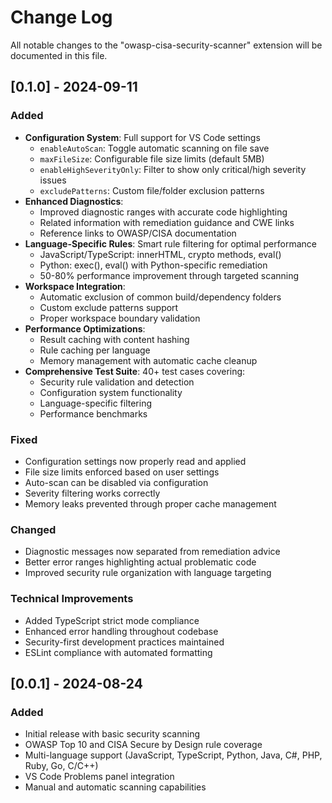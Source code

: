 # Change Log

All notable changes to the "owasp-cisa-security-scanner" extension will be documented in this file.

## [0.1.0] - 2024-09-11

### Added
- **Configuration System**: Full support for VS Code settings
  - `enableAutoScan`: Toggle automatic scanning on file save
  - `maxFileSize`: Configurable file size limits (default 5MB)
  - `enableHighSeverityOnly`: Filter to show only critical/high severity issues
  - `excludePatterns`: Custom file/folder exclusion patterns
- **Enhanced Diagnostics**: 
  - Improved diagnostic ranges with accurate code highlighting
  - Related information with remediation guidance and CWE links
  - Reference links to OWASP/CISA documentation
- **Language-Specific Rules**: Smart rule filtering for optimal performance
  - JavaScript/TypeScript: innerHTML, crypto methods, eval()
  - Python: exec(), eval() with Python-specific remediation  
  - 50-80% performance improvement through targeted scanning
- **Workspace Integration**:
  - Automatic exclusion of common build/dependency folders
  - Custom exclude patterns support
  - Proper workspace boundary validation
- **Performance Optimizations**:
  - Result caching with content hashing
  - Rule caching per language
  - Memory management with automatic cache cleanup
- **Comprehensive Test Suite**: 40+ test cases covering:
  - Security rule validation and detection
  - Configuration system functionality
  - Language-specific filtering
  - Performance benchmarks

### Fixed
- Configuration settings now properly read and applied
- File size limits enforced based on user settings
- Auto-scan can be disabled via configuration
- Severity filtering works correctly
- Memory leaks prevented through proper cache management

### Changed
- Diagnostic messages now separated from remediation advice
- Better error ranges highlighting actual problematic code
- Improved security rule organization with language targeting

### Technical Improvements
- Added TypeScript strict mode compliance
- Enhanced error handling throughout codebase
- Security-first development practices maintained
- ESLint compliance with automated formatting

## [0.0.1] - 2024-08-24

### Added
- Initial release with basic security scanning
- OWASP Top 10 and CISA Secure by Design rule coverage
- Multi-language support (JavaScript, TypeScript, Python, Java, C#, PHP, Ruby, Go, C/C++)
- VS Code Problems panel integration
- Manual and automatic scanning capabilities